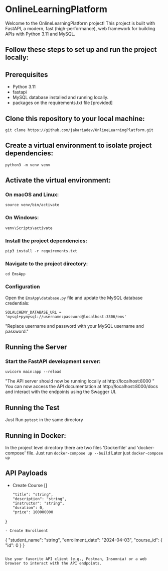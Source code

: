 # OnlineLearningPlatform

Welcome to the OnlineLearningPlatform project! This project is built with FastAPI, a modern, fast (high-performance), web framework for building APIs with Python 3.11 and MySQL.

## Follow these steps to set up and run the project locally:

## Prerequisites

- Python 3.11
- fastapi
- MySQL database installed and running locally.
- packages on the requirements.txt file [provided]

## Clone this repository to your local machine:

``` git clone https://github.com/jakariadev/OnlineLearningPlatform.git ```

## Create a virtual environment to isolate project dependencies:

``` python3 -m venv venv ```

## Activate the virtual environment:

### On macOS and Linux:

``` source venv/bin/activate ```

### On Windows:

``` venv\Scripts\activate ```

### Install the project dependencies:

``` pip3 install -r requirements.txt ```

### Navigate to the project directory:

``` cd EmsApp ```

### Configuration

 Open the ``` EmsApp\database.py ``` file and update the MySQL database credentials:

``` SQLALCHEMY_DATABASE_URL = 'mysql+pymysql://username:password@localhost:3306/ems' ```

 "Replace username and password with your MySQL username and password."

## Running the Server
### Start the FastAPI development server:


``` uvicorn main:app --reload ```

"The API server should now be running locally at http://localhost:8000 "
You can now access the API documentation at http://localhost:8000/docs and interact with the endpoints using the Swagger UI.

## Running the Test
Just Run ``` pytest ``` in the same directory


## Running in Docker:
In the project level directory there are two files 'Dockerfile' and 'docker-compose' file.
 Just run
``` docker-compose up --build ``` 
Later just ```docker-compose up```


## API Payloads
- Create Course []
  ``` {
  "title": "string",
  "description": "string",
  "instructor": "string",
  "duration": 0,
  "price": 100000000
} 
```
- Create Enrollment

```
{
  "student_name": "string",
  "enrollment_date": "2024-04-03",
  "course_id": {
    "id": 0
  }
}
```

Use your favorite API client (e.g., Postman, Insomnia) or a web browser to interact with the API endpoints.

